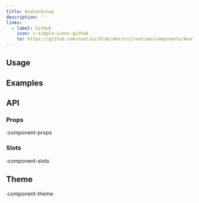 ```yaml
---
title: AvatarGroup
description: ''
links:
  - label: GitHub
    icon: i-simple-icons-github
    to: https://github.com/nuxt/ui/blob/dev/src/runtime/components/AvatarGroup.vue
---
```


## Usage

## Examples

## API

### Props

:component-props

### Slots

:component-slots

## Theme

:component-theme
